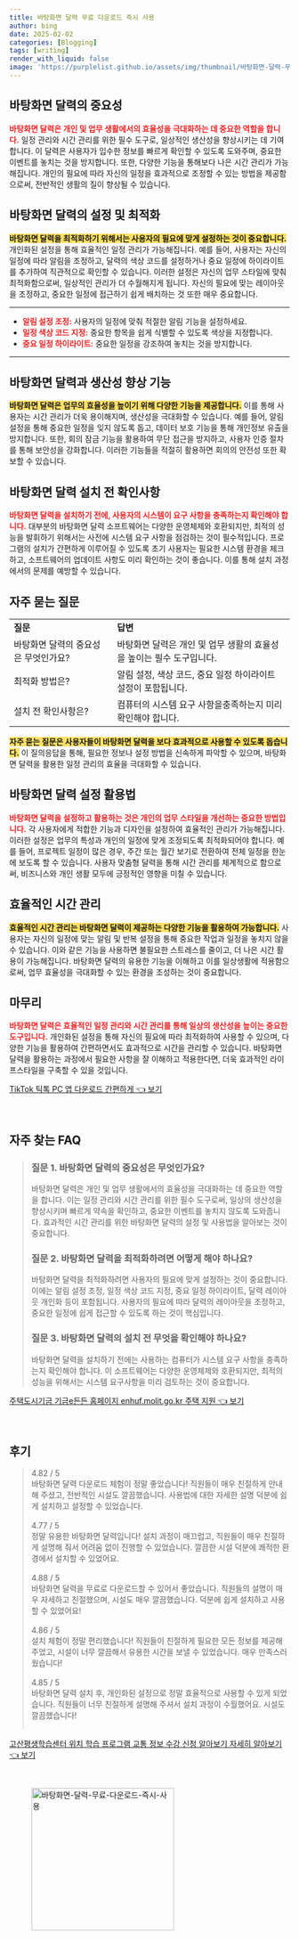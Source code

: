 ```yaml
---
title: 바탕화면 달력 무료 다운로드 즉시 사용
author: bing
date: 2025-02-02
categories: [Blogging]
tags: [writing]
render_with_liquid: false
image: 'https://purplelist.github.io/assets/img/thumbnail/바탕화면-달력-무료-다운로드-즉시-사용.webp'
---
```



<h2 id="바탕화면_달력의_중요성">바탕화면 달력의 중요성</h2>

<p><b><span style="color: #ee2323;">바탕화면 달력은 개인 및 업무 생활에서의 효율성을 극대화하는 데 중요한 역할을 합니다.</span></b> 일정 관리와 시간 관리를 위한 필수 도구로, 일상적인 생산성을 향상시키는 데 기여합니다. 이 달력은 사용자가 입수한 정보를 빠르게 확인할 수 있도록 도와주며, 중요한 이벤트를 놓치는 것을 방지합니다. 또한, 다양한 기능을 통해보다 나은 시간 관리가 가능해집니다. 개인의 필요에 따라 자신의 일정을 효과적으로 조정할 수 있는 방법을 제공함으로써, 전반적인 생활의 질이 향상될 수 있습니다.</p>

<h2 id="바탕화면_달력의_설정_및_최적화">바탕화면 달력의 설정 및 최적화</h2>

<p><b><span style="background-color: #ffe066;">바탕화면 달력을 최적화하기 위해서는 사용자의 필요에 맞게 설정하는 것이 중요합니다.</span></b> 개인화된 설정을 통해 효율적인 일정 관리가 가능해집니다. 예를 들어, 사용자는 자신의 일정에 따라 알림을 조정하고, 달력의 색상 코드를 설정하거나 중요 일정에 하이라이트를 추가하여 직관적으로 확인할 수 있습니다. 이러한 설정은 자신의 업무 스타일에 맞춰 최적화함으로써, 일상적인 관리가 더 수월해지게 됩니다. 자신의 필요에 맞는 레이아웃을 조정하고, 중요한 일정에 접근하기 쉽게 배치하는 것 또한 매우 중요합니다.</p>

<hr />

<ul>
    <li><b><span style="color: #ee2323;">알림 설정 조정:</span></b> 사용자의 일정에 맞춰 적절한 알림 기능을 설정하세요.</li>
    <li><b><span style="color: #ee2323;">일정 색상 코드 지정:</span></b> 중요한 항목을 쉽게 식별할 수 있도록 색상을 지정합니다.</li>
    <li><b><span style="color: #ee2323;">중요 일정 하이라이트:</span></b> 중요한 일정을 강조하여 놓치는 것을 방지합니다.</li>
</ul>

<hr />

<h2 id="생산성_향상_기능">바탕화면 달력과 생산성 향상 기능</h2>

<p><b><span style="background-color: #ffe066;">바탕화면 달력은 업무의 효율성을 높이기 위해 다양한 기능을 제공합니다.</span></b> 이를 통해 사용자는 시간 관리가 더욱 용이해지며, 생산성을 극대화할 수 있습니다. 예를 들어, 알림 설정을 통해 중요한 일정을 잊지 않도록 돕고, 데이터 보호 기능을 통해 개인정보 유출을 방지합니다. 또한, 회의 잠금 기능을 활용하여 무단 접근을 방지하고, 사용자 인증 절차를 통해 보안성을 강화합니다. 이러한 기능들을 적절히 활용하면 회의의 안전성 또한 확보할 수 있습니다.</p>

<h2 id="설치_전_확인사항">바탕화면 달력 설치 전 확인사항</h2>

<p><b><span style="color: #ee2323;">바탕화면 달력을 설치하기 전에, 사용자의 시스템이 요구 사항을 충족하는지 확인해야 합니다.</span></b> 대부분의 바탕화면 달력 소프트웨어는 다양한 운영체제와 호환되지만, 최적의 성능을 발휘하기 위해서는 사전에 시스템 요구 사항을 점검하는 것이 필수적입니다. 프로그램의 설치가 간편하게 이루어질 수 있도록 초기 사용자는 필요한 시스템 환경을 체크하고, 소프트웨어의 업데이트 사항도 미리 확인하는 것이 좋습니다. 이를 통해 설치 과정에서의 문제를 예방할 수 있습니다.</p>

<h2 id="자주_묻는_질문">자주 묻는 질문</h2>

<table>
    <tr>
        <td><b>질문</b></td>
        <td><b>답변</b></td>
    </tr>
    <tr>
        <td>바탕화면 달력의 중요성은 무엇인가요?</td>
        <td>바탕화면 달력은 개인 및 업무 생활의 효율성을 높이는 필수 도구입니다.</td>
    </tr>
    <tr>
        <td>최적화 방법은?</td>
        <td>알림 설정, 색상 코드, 중요 일정 하이라이트 설정이 포함됩니다.</td>
    </tr>
    <tr>
        <td>설치 전 확인사항은?</td>
        <td>컴퓨터의 시스템 요구 사항을충족하는지 미리 확인해야 합니다.</td>
    </tr>
</table>

<p><b><span style="background-color: #ffe066;">자주 묻는 질문은 사용자들이 바탕화면 달력을 보다 효과적으로 사용할 수 있도록 돕습니다.</span></b> 이 질의응답을 통해, 필요한 정보나 설정 방법을 신속하게 파악할 수 있으며, 바탕화면 달력을 활용한 일정 관리의 효율을 극대화할 수 있습니다.</p>

<h2 id="바탕화면_달력_설정_활용법">바탕화면 달력 설정 활용법</h2>

<p><b><span style="color: #ee2323;">바탕화면 달력을 설정하고 활용하는 것은 개인의 업무 스타일을 개선하는 중요한 방법입니다.</span></b> 각 사용자에게 적합한 기능과 디자인을 설정하여 효율적인 관리가 가능해집니다. 이러한 설정은 업무의 특성과 개인의 일정에 맞게 조정되도록 최적화되어야 합니다. 예를 들어, 프로젝트 일정이 많은 경우, 주간 또는 월간 보기로 전환하여 전체 일정을 한눈에 보도록 할 수 있습니다. 사용자 맞춤형 달력을 통해 시간 관리를 체계적으로 함으로써, 비즈니스와 개인 생활 모두에 긍정적인 영향을 미칠 수 있습니다.</p>

<h2 id="효율적인_시간_관리">효율적인 시간 관리</h2>

<p><b><span style="background-color: #ffe066;">효율적인 시간 관리는 바탕화면 달력이 제공하는 다양한 기능을 활용하여 가능합니다.</span></b> 사용자는 자신의 일정에 맞는 알림 및 반복 설정을 통해 중요한 작업과 일정을 놓치지 않을 수 있습니다. 이와 같은 기능을 사용하면 불필요한 스트레스를 줄이고, 더 나은 시간 활용이 가능해집니다. 바탕화면 달력의 유용한 기능을 이해하고 이를 일상생활에 적용함으로써, 업무 효율성을 극대화할 수 있는 환경을 조성하는 것이 중요합니다.</p>

<h2 id="마무리">마무리</h2>

<p><b><span style="color: #ee2323;">바탕화면 달력은 효율적인 일정 관리와 시간 관리를 통해 일상의 생산성을 높이는 중요한 도구입니다.</span></b> 개인화된 설정을 통해 자신의 필요에 따라 최적화하여 사용할 수 있으며, 다양한 기능을 활용하여 간편하면서도 효과적으로 시간을 관리할 수 있습니다. 바탕화면 달력을 활용하는 과정에서 필요한 사항을 잘 이해하고 적용한다면, 더욱 효과적인 라이프스타일을 구축할 수 있을 것입니다.</p>


<p><a class="click-button" title="TikTok 틱톡 PC 앱 다운로드 간편하게" href="https://purplelist.github.io/posts/TikTok-%ED%8B%B1%ED%86%A1-PC-%EC%95%B1-%EB%8B%A4%EC%9A%B4%EB%A1%9C%EB%93%9C-%EA%B0%84%ED%8E%B8%ED%95%98%EA%B2%8C/" rel="dofollow">TikTok 틱톡 PC 앱 다운로드 간편하게 👈 보기</a></p><br>
<h2 id='자주_찾는_FAQ'>자주 찾는 FAQ</h2>
<div itemscope="" itemtype="https://schema.org/FAQPage"> 
<blockquote> 
<div itemscope="" itemprop="mainEntity" itemtype="https://schema.org/Question"> 
<h3 itemprop="name">질문 1. 바탕화면 달력의 중요성은 무엇인가요?</h3> 
<div itemscope="" itemprop="acceptedAnswer" itemtype="https://schema.org/Answer"> 
<span itemprop="text"> 
<p>바탕화면 달력은 개인 및 업무 생활에서의 효율성을 극대화하는 데 중요한 역할을 합니다. 이는 일정 관리와 시간 관리를 위한 필수 도구로써, 일상의 생산성을 향상시키며 빠르게 약속을 확인하고, 중요한 이벤트를 놓치지 않도록 도와줍니다. 효과적인 시간 관리를 위한 바탕화면 달력의 설정 및 사용법을 알아보는 것이 중요합니다.</p> 
</span> 
</div> 
</div> 
<div itemscope="" itemprop="mainEntity" itemtype="https://schema.org/Question"> 
<h3 itemprop="name">질문 2. 바탕화면 달력을 최적화하려면 어떻게 해야 하나요?</h3> 
<div itemscope="" itemprop="acceptedAnswer" itemtype="https://schema.org/Answer"> 
<span itemprop="text"> 
<p>바탕화면 달력을 최적화하려면 사용자의 필요에 맞게 설정하는 것이 중요합니다. 이에는 알림 설정 조정, 일정 색상 코드 지정, 중요 일정 하이라이트, 달력 레이아웃 개인화 등이 포함됩니다. 사용자의 필요에 따라 달력의 레이아웃을 조정하고, 중요한 일정에 쉽게 접근할 수 있도록 하는 것이 핵심입니다.</p> 
</span> 
</div> 
</div> 
<div itemscope="" itemprop="mainEntity" itemtype="https://schema.org/Question"> 
<h3 itemprop="name">질문 3. 바탕화면 달력의 설치 전 무엇을 확인해야 하나요?</h3> 
<div itemscope="" itemprop="acceptedAnswer" itemtype="https://schema.org/Answer"> 
<span itemprop="text"> 
<p>바탕화면 달력을 설치하기 전에는 사용하는 컴퓨터가 시스템 요구 사항을 충족하는지 확인해야 합니다. 이 소프트웨어는 다양한 운영체제와 호환되지만, 최적의 성능을 위해서는 시스템 요구사항을 미리 검토하는 것이 중요합니다.</p> 
</span> 
</div> 
</div> 
</blockquote> 
</div>
<p><a class="click-button" title="주택도시기금 기금e든든 홈페이지 enhuf.molit.go.kr 주택 지원" href="https://purplelist.github.io/posts/%EC%A3%BC%ED%83%9D%EB%8F%84%EC%8B%9C%EA%B8%B0%EA%B8%88-%EA%B8%B0%EA%B8%88e%EB%93%A0%EB%93%A0-%ED%99%88%ED%8E%98%EC%9D%B4%EC%A7%80-enhuf.molit.go.kr-%EC%A3%BC%ED%83%9D-%EC%A7%80%EC%9B%90/" rel="dofollow">주택도시기금 기금e든든 홈페이지 enhuf.molit.go.kr 주택 지원 👈 보기</a></p><br>
<h2 id='후기'>후기</h2>
<div itemscope itemtype="https://schema.org/Product">
  <blockquote>
  <div itemprop="review" itemscope itemtype="https://schema.org/Review">
      <div itemprop="reviewRating" itemscope itemtype="https://schema.org/Rating"> <span itemprop="ratingValue">4.82</span> / <span itemprop="bestRating">5</span> </div>
      <span itemprop="reviewBody">바탕화면 달력 다운로드 체험이 정말 좋았습니다! 직원들이 매우 친절하게 안내해 주셨고, 전반적인 시설도 깔끔했습니다. 사용법에 대한 자세한 설명 덕분에 쉽게 설치하고 설정할 수 있었습니다.</span>
  </div>
  <br>
  <div itemprop="review" itemscope itemtype="https://schema.org/Review">
      <div itemprop="reviewRating" itemscope itemtype="https://schema.org/Rating"> <span itemprop="ratingValue">4.77</span> / <span itemprop="bestRating">5</span> </div>
      <span itemprop="reviewBody">정말 유용한 바탕화면 달력입니다! 설치 과정이 매끄럽고, 직원들이 매우 친절하게 설명해 줘서 어려움 없이 진행할 수 있었습니다. 깔끔한 시설 덕분에 쾌적한 환경에서 설치할 수 있었어요.</span>
  </div>
  <br>
  <div itemprop="review" itemscope itemtype="https://schema.org/Review">
      <div itemprop="reviewRating" itemscope itemtype="https://schema.org/Rating"> <span itemprop="ratingValue">4.88</span> / <span itemprop="bestRating">5</span> </div>
      <span itemprop="reviewBody">바탕화면 달력을 무료로 다운로드할 수 있어서 좋았습니다. 직원들의 설명이 매우 자세하고 친절했으며, 시설도 매우 깔끔했습니다. 덕분에 쉽게 설치하고 사용할 수 있었어요!</span>
  </div>
  <br>
  <div itemprop="review" itemscope itemtype="https://schema.org/Review">
      <div itemprop="reviewRating" itemscope itemtype="https://schema.org/Rating"> <span itemprop="ratingValue">4.86</span> / <span itemprop="bestRating">5</span> </div>
      <span itemprop="reviewBody">설치 체험이 정말 편리했습니다! 직원들이 친절하게 필요한 모든 정보를 제공해 주었고, 시설이 너무 깔끔해서 유용한 시간을 보낼 수 있었습니다. 매우 만족스러웠습니다!</span>
  </div>
  <br>
  <div itemprop="review" itemscope itemtype="https://schema.org/Review">
      <div itemprop="reviewRating" itemscope itemtype="https://schema.org/Rating"> <span itemprop="ratingValue">4.85</span> / <span itemprop="bestRating">5</span> </div>
      <span itemprop="reviewBody">바탕화면 달력 설치 후, 개인화된 설정으로 정말 효율적으로 사용할 수 있게 되었습니다. 직원들이 너무 친절하게 설명해 주셔서 설치 과정이 수월했어요. 시설도 깔끔했습니다!</span>
  </div>
  <br>
  </blockquote>
</div>
<p><a class="click-button" title="고산평생학습센터 위치 학습 프로그램 교통 정보 수강 신청 알아보기 자세히 알아보기" href="https://purplelist.github.io/posts/%EA%B3%A0%EC%82%B0%ED%8F%89%EC%83%9D%ED%95%99%EC%8A%B5%EC%84%BC%ED%84%B0-%EC%9C%84%EC%B9%98-%ED%95%99%EC%8A%B5-%ED%94%84%EB%A1%9C%EA%B7%B8%EB%9E%A8-%EA%B5%90%ED%86%B5-%EC%A0%95%EB%B3%B4-%EC%88%98%EA%B0%95-%EC%8B%A0%EC%B2%AD-%EC%95%8C%EC%95%84%EB%B3%B4%EA%B8%B0-%EC%9E%90%EC%84%B8%ED%9E%88-%EC%95%8C%EC%95%84%EB%B3%B4%EA%B8%B0/" rel="dofollow">고산평생학습센터 위치 학습 프로그램 교통 정보 수강 신청 알아보기 자세히 알아보기 👈 보기</a></p><br>
<figure class="image"><img src="https://purplelist.github.io/assets/img/thumbnail/바탕화면-달력-무료-다운로드-즉시-사용.webp" alt="바탕화면-달력-무료-다운로드-즉시-사용" width="256" height="256"></figure>